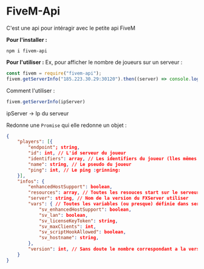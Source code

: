 # FiveM-Api
C'est une api pour intéragir avec le petite api FiveM

**Pour l'installer :**
```
npm i fivem-api
```
**Pour l'utiliser :**
Ex, pour afficher le nombre de joueurs sur un serveur : 
```javascript
const fivem = require("fivem-api");
fivem.getServerInfo("185.223.30.29:30120").then((server) => console.log(server.players.length))
```
Comment l'utiliser : 
```javascript
fivem.getServerInfo(ipServer)
```
ipServer -> Ip du serveur

Redonne une `Promise` qui elle redonne un objet :
```json
{
	"players": [{
		"endpoint"; string,
		"id": int, // L'id serveur du joueur
		"identifiers": array, // Les identifiers du joueur (lles mêmes que dans les resources FiveM)
		"name": string, // Le pseudo du joueur
		"ping": int, // Le ping :grinning:
	}],
	"infos": {
		"enhancedHostSupport": boolean,
		"resources": array, // Toutes les resouces start sur le serveur
		"server": string, // Nom de la version du FXServer utiliser
		"vars": { // Toutes les variables (ou presque) définie dans server.cfg
			"sv_enhancedHostSupport": boolean,
			"sv_lan": boolean,
			"sv_licenseKeyToken": string,
			"sv_maxClients": int,
			"sv_scriptHookAllowed": boolean,
			"sv_hostname": string,
		},
		"version": int, // Sans doute le nombre correspondant a la version utiliser de FXServer
	}
}
```
<!--stackedit_data:
eyJoaXN0b3J5IjpbLTc5NTk1MjgzOSwyNDU5MjgxMDIsMTM2Nj
c4MzExM119
-->